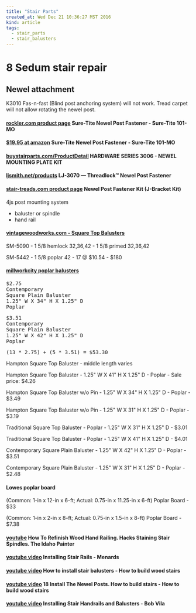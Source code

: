 ```yaml
---
title: "Stair Parts"
created_at: Wed Dec 21 10:36:27 MST 2016
kind: article
tags:
  - stair_parts
  - stair_balusters
---
```

<h1>8 Sedum stair repair</h1>

<h2>Newel attachment</h2>

K3010 Fas-n-fast (Blind post anchoring system) will not work.
Tread carpet will not allow rotating the newel post.

<h4>
  <a href="http://www.rockler.com/sure-tite-newel-post-fastener" target="_blank">rockler.com product page</a>
  Sure-Tite Newel Post Fastener - Sure-Tite 101-MO 
</h4>

<h4>
  <a href="https://www.amazon.com/Sure-Tite-trade-Newel-Post-Fastener/dp/B004SMFF5G" target="_blank">$19.95 at amazon</a>
  Sure-Tite Newel Post Fastener - Sure-Tite 101-MO 
</h4>

<h4>
  <a href="http://www.buystairparts.com/ProductDetail-asp/p/hardware-series-3006--newel-mounting-plate-kit/f/newel-mounting/c/hardware/id/1408/family/72/cat/32/" target="_blank">buystairparts.com/ProductDetail</a>
  HARDWARE SERIES 3006 - NEWEL MOUNTING PLATE KIT 
</h4>

<h4>
  <a href="http://www.ljsmith.net/products.aspx?category=&type=9&product=12" target="_blank">ljsmith.net/products</a>
  LJ-3070 — Threadlock™ Newel Post Fastener
</h4>

<h4>
  <a href="http://www.stair-treads.com/3-1-2-in-newel-post-fastener-kit-l-bracket-kit.html" target="_blank">stair-treads.com product page</a>
  Newel Post Fastener Kit (J-Bracket Kit)
</h4>

4js post mounting system

<ul>
  <li>baluster or spindle</li>
  <li>hand rail</li>
</ul>

<h4>
  <a href="http://www.vintagewoodworks.com/sqtopba.html" target="_blank">vintagewoodworks.com - Square Top Balusters</a>
</h4>

SM-5090 - 1 5/8 hemlock 32,36,42 - 1 5/8 primed 32,36,42

SM-5442 - 1 5/8 poplar 42 - 17 @ $10.54 - $180

<h4>
  <a href="http://www.millworkcity.com/balusters-poplar.html" target="_blank">millworkcity poplar balusters</a>
</h4>

<pre>
$2.75
Contemporary
Square Plain Baluster
1.25" W X 34" H X 1.25" D
Poplar
</pre>

<pre>
$3.51
Contemporary
Square Plain Baluster
1.25" W X 42" H X 1.25" D
Poplar
</pre>

<pre>
(13 * 2.75) + (5 * 3.51) = $53.30
</pre>

Hampton Square Top Baluster - middle length varies

Hampton Square Top Baluster - 1.25" W X 41" H X 1.25" D - Poplar - Sale price: $4.26

Hampton Square Top Baluster w/o Pin - 1.25" W X 34" H X 1.25" D - Poplar - $3.49

Hampton Square Top Baluster w/o Pin - 1.25" W X 31" H X 1.25" D - Poplar - $3.19

Traditional Square Top Baluster - Poplar - 1.25" W X 31" H X 1.25" D - $3.01

Traditional Square Top Baluster - Poplar - 1.25" W X 41" H X 1.25" D - $4.01

Contemporary Square Plain Baluster - 1.25" W X 42" H X 1.25" D - Poplar - $3.51

Contemporary Square Plain Baluster - 1.25" W X 31" H X 1.25" D - Poplar - $2.48

<h4>
Lowes poplar board
</h4>

(Common: 1-in x 12-in x 6-ft; Actual: 0.75-in x 11.25-in x 6-ft) Poplar Board - $33

(Common: 1-in x 2-in x 8-ft; Actual: 0.75-in x 1.5-in x 8-ft) Poplar Board - $7.38


<h4>
  <a href="https://www.youtube.com/watch?v=PRK8RBrmKZg" target="_blank">youtube</a>
  How To Refinish Wood Hand Railing. Hacks Staining Stair Spindles.
  The Idaho Painter 
</h4>

<h4>
  <a href="https://www.youtube.com/watch?v=DTEz4aQWxzI" target="_blank">youtube video</a>
  Installing Stair Rails - Menards
</h4>

<h4>
  <a href="https://www.youtube.com/watch?v=7cOK-GMkCTs" target="_blank">youtube video</a>
  How to install stair balusters - How to build wood stairs
</h4>

<h4>
  <a href="https://www.youtube.com/watch?v=M3XIuj6sjO4" target="_blank">youtube video</a>
  18 Install The Newel Posts. How to build stairs - How to build wood stairs
</h4>

<h4>
  <a href="https://www.youtube.com/watch?v=3zeCVNkg3EU" target="_blank">youtube video</a>
  Installing Stair Handrails and Balusters - Bob Vila
</h4>

<!--
html boilerplate
<a href="" target="_blank"></a>
<a name=""></a>
<img src="" width="400px">
<ul>
  <li></li>
</ul>
<pre>
</pre>
<pre><code>
</code></pre>
<math xmlns='http://www.w3.org/1998/Math/MathML' display='block'>
</math>
-->
